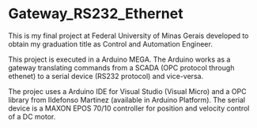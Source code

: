 # Gateway_RS232_Ethernet
This is my final project at Federal University of Minas Gerais developed to obtain my graduation title as Control and Automation Engineer. 

This project is executed in a Arduino MEGA.
The Arduino works as a gateway translating commands from a SCADA (OPC protocol through ethenet) to a serial device (RS232 protocol) and vice-versa.

The projec uses a Arduino IDE for Visual Studio (Visual Micro) and a OPC library from Ildefonso Martinez (available in Arduino Platform).
The serial device is a MAXON EPOS 70/10 controller for position and velocity control of a DC motor.
